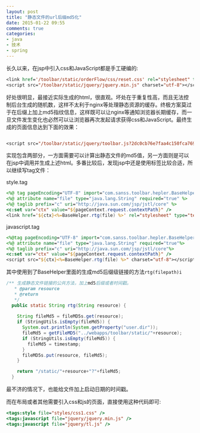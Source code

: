 ```yaml
---
layout: post
title: "静态文件的url后缀md5化"
date: 2015-01-22 09:55
comments: true
categories: 
- java
- 技术
- spring
---
```


长久以来，在jsp中引入css和JavaScript都是手工硬编的:

```jsp
<link href='/toolbar/static/orderFlow/css/reset.css' rel="stylesheet" type="text/css" />
<script src="/toolbar/static/jquery/jquery.min.js" charset="utf-8"></script>
```

好处很明显，最接近实际生成的html，很直观。坏处在于重复性高，而且无法控制后台生成的随机数，这样不太利于nginx等处理静态资源的缓存。终极方案莫过于在后缀上加上md5指纹信息，这样既可以让nginx等通知浏览器长期缓存，而一旦文件发生变化也必然可以让浏览器再次发起请求获得css和JavaScript。最终生成的页面信息达到下面的效果：

```jsp

<script src="/toolbar/static/jquery/toolbar.js?2dc0cb76e7faa4c150fca76981cbcd20" charset="utf-8"></script>
```

实现包含两部分，一方面需要可以计算出静态文件的md5值，另一方面则是可以在jsp中调用并生成上述html。多番比较后，发现jsp中还是使用标签比较合适，所以继续写tag文件：

style.tag
```jsp
<%@ tag pageEncoding="UTF-8" import="com.sanss.toolbar.hepler.BaseHelper" %>
<%@ attribute name="file" type="java.lang.String" required="true" %>
<%@ taglib prefix="c" uri="http://java.sun.com/jsp/jstl/core" %>
<c:set var="ctx" value="${pageContext.request.contextPath}" />
<link href='${ctx}<%=BaseHelper.rtg(file) %>' rel="stylesheet" type="text/css" />
```

javascript.tag
```jsp
<%@tag pageEncoding="UTF-8" import="com.sanss.toolbar.hepler.BaseHelper"%>
<%@ attribute name="file" type="java.lang.String" required="true"%>
<%@ taglib prefix="c" uri="http://java.sun.com/jsp/jstl/core"%>
<c:set var="ctx" value="${pageContext.request.contextPath}" />
<script src="${ctx}<%=BaseHelper.rtg(file) %>" charset="utf-8"></script>
```

其中使用到了BaseHelper里面的生成md5后缀级链接的方法`rtg(filepath)i`

```java
/** 生成静态文件链接的公共方法，加上md5后缀或者时间戳。
   * @param resource
   * @return
   */
  public static String rtg(String resource) {
    
    String fileMd5 = fileMD5s.get(resource);
    if (StringUtils.isEmpty(fileMd5)) {
      System.out.println(System.getProperty("user.dir"));
      fileMd5 = getFileMD5("../webapps/toolbar/static/"+resource);
      if (StringUtils.isEmpty(fileMd5)) {
        fileMd5 = timestamp;
      }
      fileMD5s.put(resource, fileMd5);
    }

    return "/static/"+resource+"?"+fileMd5;
  }
```

最不济的情况下，也能给文件加上启动日期的时间戳。

而在布局或者其他需要引入css和js的页面，直接使用这种代码即可:

```jsp
<tags:style file="styles/css1.css" />
<tags:javascript file="jquery/jquery.min.js" />
<tags:javascript file="jquery/tl.js" />
```
